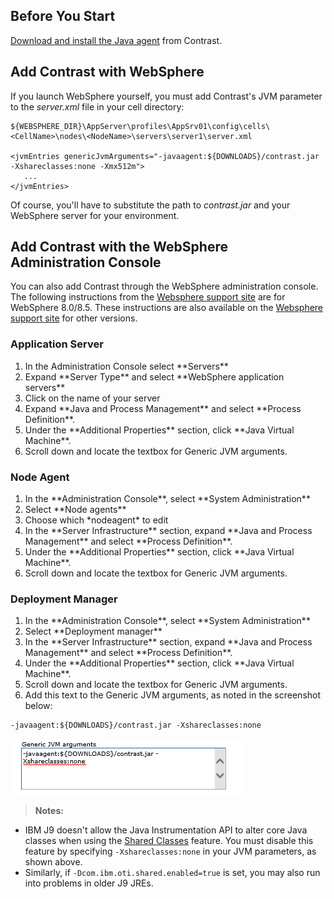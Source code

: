 <!--
title: "Configure Contrast on WebSphere"
description: "JBoss5 and higher agent configuration process using Windows or startup script"
tags: "java agent configuration websphere IBM"
-->

## Before You Start 

[Download and install the Java agent](installation-javastandard.html) from Contrast.

## Add Contrast with WebSphere

If you launch WebSphere yourself, you must add Contrast's JVM parameter to the *server.xml* file in your cell directory: 

```
${WEBSPHERE_DIR}\AppServer\profiles\AppSrv01\config\cells\<CellName>\nodes\<NodeName>\servers\server1\server.xml

<jvmEntries genericJvmArguments="-javaagent:${DOWNLOADS}/contrast.jar -Xshareclasses:none -Xmx512m">
   ...
</jvmEntries>
```

Of course, you'll have to substitute the path to *contrast.jar* and your WebSphere server for your environment.

## Add Contrast with the WebSphere Administration Console

You can also add Contrast through the WebSphere administration console. The following instructions from the [Websphere support site](http://www-01.ibm.com/support/docview.wss?uid=swg21417365) are for WebSphere 8.0/8.5. These instructions are also available on the [Websphere support site](http://www-01.ibm.com/support/docview.wss?uid=swg21417365) for other versions. 

### Application Server

<ol>
<li> In the Administration Console select **Servers** </li>
<li> Expand **Server Type** and select **WebSphere application servers** </li>
<li> Click on the name of your server </li>
<li> Expand **Java and Process Management** and select **Process Definition**. </li>
<li> Under the **Additional Properties** section, click **Java Virtual Machine**. </li>
<li> Scroll down and locate the textbox for Generic JVM arguments. </li>
</ol>

### Node Agent

<ol>
<li> In the **Administration Console**, select **System Administration** </li>
<li> Select **Node agents** </li>
<li> Choose which *nodeagent* to edit </li>
<li> In the **Server Infrastructure** section, expand **Java and Process Management** and select **Process Definition**. </li>
<li> Under the **Additional Properties** section, click **Java Virtual Machine**. </li>
<li> Scroll down and locate the textbox for Generic JVM arguments. </li>
</ol>

### Deployment Manager

<ol>
<li> In the **Administration Console**, select **System Administration** </li>
<li> Select **Deployment manager** </li>
<li> In the **Server Infrastructure** section, expand **Java and Process Management** and select **Process Definition**. </li>
<li> Under the **Additional Properties** section, click **Java Virtual Machine**. </li>
<li> Scroll down and locate the textbox for Generic JVM arguments. </li>
<li> Add this text to the Generic JVM arguments, as noted in the screenshot below: </li>
</ol>

````
-javaagent:${DOWNLOADS}/contrast.jar -Xshareclasses:none
````

<a href="assets/images/KB2-e01.png" rel="lightbox" title="Generic JVM Arguments"><img class="thumbnail" src="assets/images/KB2-e01.png"/></a>

> **Notes:** 
 * IBM J9 doesn't allow the Java Instrumentation API to alter core Java classes when using the [Shared Classes](http://www.ibm.com/developerworks/library/j-ibmjava4/index.html) feature. You must disable this feature by specifying `-Xshareclasses:none` in your JVM parameters, as shown above. 
 * Similarly, if `-Dcom.ibm.oti.shared.enabled=true` is set, you may also run into problems in older J9 JREs.

